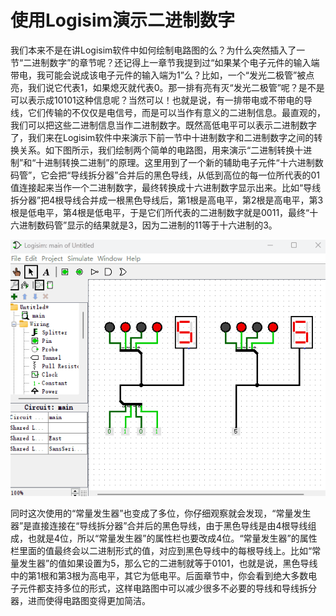 # 使用Logisim演示二进制数字

我们本来不是在讲Logisim软件中如何绘制电路图的么？为什么突然插入了一节“二进制数字”的章节呢？还记得上一章节我提到过“如果某个电子元件的输入端带电，我可能会说成该电子元件的输入端为1”么？比如，一个“发光二极管”被点亮，我们说它代表1，如果熄灭就代表0。那一排有亮有灭“发光二极管”呢？是不是可以表示成10101这种信息呢？当然可以！也就是说，有一排带电或不带电的导线，它们传输的不仅仅是电信号，而是可以当作有意义的二进制信息。最直观的，我们可以把这些二进制信息当作二进制数字。既然高低电平可以表示二进制数字了，我们来在Logisim软件中来演示下前一节中十进制数字和二进制数字之间的转换关系。如下图所示，我们绘制两个简单的电路图，用来演示“二进制转换十进制”和“十进制转换二进制”的原理。这里用到了一个新的辅助电子元件“十六进制数码管”，它会把“导线拆分器”合并后的黑色导线，从低到高位的每一位所代表的01值连接起来当作一个二进制数字，最终转换成十六进制数字显示出来。比如“导线拆分器”把4根导线合并成一根黑色导线后，第1根是高电平，第2根是高电平，第3根是低电平，第4根是低电平，于是它们所代表的二进制数字就是0011，最终“十六进制数码管”显示的结果就是3，因为二进制的11等于十六进制的3。

![](pic/1-6.gif)

同时这次使用的“常量发生器”也变成了多位，你仔细观察就会发现，“常量发生器”是直接连接在“导线拆分器”合并后的黑色导线，由于黑色导线是由4根导线组成，也就是4位，所以“常量发生器”的属性栏也要改成4位。“常量发生器”的属性栏里面的值最终会以二进制形式的值，对应到黑色导线中的每根导线上。比如“常量发生器”的值如果设置为5，那么它的二进制就等于0101，也就是说，黑色导线中的第1根和第3根为高电平，其它为低电平。后面章节中，你会看到绝大多数电子元件都支持多位的形式，这样电路图中可以减少很多不必要的导线和导线拆分器，进而使得电路图变得更加简洁。
